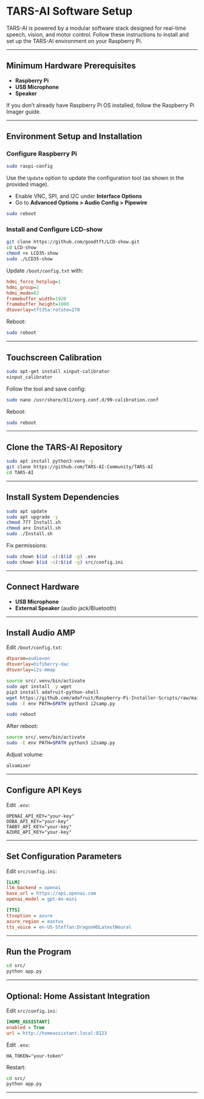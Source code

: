 # TARS-AI Software Setup

TARS-AI is powered by a modular software stack designed for real-time speech, vision, and motor control. Follow these instructions to install and set up the TARS-AI environment on your Raspberry Pi.

---

## Minimum Hardware Prerequisites

* **Raspberry Pi**
* **USB Microphone**
* **Speaker**

If you don’t already have Raspberry Pi OS installed, follow the Raspberry Pi Imager guide.

---

## Environment Setup and Installation

### Configure Raspberry Pi

```sh
sudo raspi-config
```

Use the `Update` option to update the configuration tool (as shown in the provided image).

* Enable VNC, SPI, and I2C under **Interface Options**
* Go to **Advanced Options > Audio Config > Pipewire**

```sh
sudo reboot
```

### Install and Configure LCD-show

```sh
git clone https://github.com/goodtft/LCD-show.git
cd LCD-show
chmod +x LCD35-show
sudo ./LCD35-show
```

Update `/boot/config.txt` with:

```ini
hdmi_force_hotplug=1
hdmi_group=2
hdmi_mode=82
framebuffer_width=1920
framebuffer_height=1080
dtoverlay=tft35a:rotate=270
```

Reboot:

```sh
sudo reboot
```

---

## Touchscreen Calibration

```sh
sudo apt-get install xinput-calibrator
xinput_calibrator
```

Follow the tool and save config:

```sh
sudo nano /usr/share/X11/xorg.conf.d/99-calibration.conf
```

Reboot:

```sh
sudo reboot
```

---

## Clone the TARS-AI Repository

```sh
sudo apt install python3-venv -y
git clone https://github.com/TARS-AI-Community/TARS-AI
cd TARS-AI
```

---

## Install System Dependencies

```sh
sudo apt update
sudo apt upgrade -y
chmod 777 Install.sh
chmod a+x Install.sh
sudo ./Install.sh
```

Fix permissions:

```sh
sudo chown $(id -u):$(id -g) .env
sudo chown $(id -u):$(id -g) src/config.ini
```

---

## Connect Hardware

* **USB Microphone**
* **External Speaker** (audio jack/Bluetooth)

---

## Install Audio AMP

Edit `/boot/config.txt`:

```ini
dtparam=audio=on
dtoverlay=hifiberry-dac
dtoverlay=i2s-mmap
```

```sh
source src/.venv/bin/activate
sudo apt install -y wget
pip3 install adafruit-python-shell
wget https://github.com/adafruit/Raspberry-Pi-Installer-Scripts/raw/main/i2samp.py
sudo -E env PATH=$PATH python3 i2samp.py
```

```sh
sudo reboot
```

After reboot:

```sh
source src/.venv/bin/activate
sudo -E env PATH=$PATH python3 i2samp.py
```

Adjust volume:

```sh
alsamixer
```

---

## Configure API Keys

Edit `.env`:

```env
OPENAI_API_KEY="your-key"
OOBA_API_KEY="your-key"
TABBY_API_KEY="your-key"
AZURE_API_KEY="your-key"
```

---

## Set Configuration Parameters

Edit `src/config.ini`:

```ini
[LLM]
llm_backend = openai
base_url = https://api.openai.com
openai_model = gpt-4o-mini

[TTS]
ttsoption = azure
azure_region = eastus
tts_voice = en-US-Steffan:DragonHDLatestNeural
```

---

## Run the Program

```sh
cd src/
python app.py
```

---

## Optional: Home Assistant Integration

Edit `src/config.ini`:

```ini
[HOME_ASSISTANT]
enabled = True
url = http://homeassistant.local:8123
```

Edit `.env`:

```env
HA_TOKEN="your-token"
```

Restart:

```sh
cd src/
python app.py
```

---

